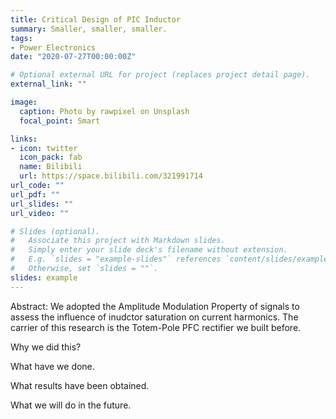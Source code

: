```yaml
---
title: Critical Design of PIC Inductor
summary: Smaller, smaller, smaller.
tags:
- Power Electronics
date: "2020-07-27T00:00:00Z"

# Optional external URL for project (replaces project detail page).
external_link: ""

image:
  caption: Photo by rawpixel on Unsplash
  focal_point: Smart

links:
- icon: twitter
  icon_pack: fab
  name: Bilibili
  url: https://space.bilibili.com/321991714
url_code: ""
url_pdf: ""
url_slides: ""
url_video: ""

# Slides (optional).
#   Associate this project with Markdown slides.
#   Simply enter your slide deck's filename without extension.
#   E.g. `slides = "example-slides"` references `content/slides/example-slides.md`.
#   Otherwise, set `slides = ""`.
slides: example
---
```

Abstract: We adopted the Amplitude Modulation Property of signals to assess the influence of inudctor saturation on current harmonics. The carrier of this research is the Totem-Pole PFC rectifier we built before.

Why we did this?

What have we done.

What results have been obtained.

What we will do in the future.
